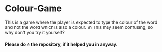 # Colour-Game
This is a game where the player is expected to type the colour of the word and not the word which is also a colour. \n This may seem confusing, so why don't you try it yourself?

#### Please do ⭐ the repository, if it helped you in anyway.
